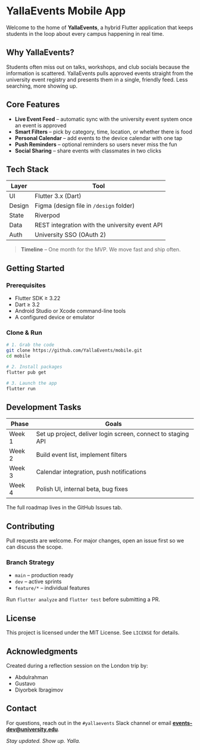 # YallaEvents Mobile App

Welcome to the home of **YallaEvents**, a hybrid Flutter application that keeps students in the loop about every campus happening in real time.

## Why YallaEvents?
Students often miss out on talks, workshops, and club socials because the information is scattered. YallaEvents pulls approved events straight from the university event registry and presents them in a single, friendly feed. Less searching, more showing up.

## Core Features
- **Live Event Feed** – automatic sync with the university event system once an event is approved
- **Smart Filters** – pick by category, time, location, or whether there is food
- **Personal Calendar** – add events to the device calendar with one tap
- **Push Reminders** – optional reminders so users never miss the fun
- **Social Sharing** – share events with classmates in two clicks

## Tech Stack
| Layer | Tool |
|-------|------|
| UI    | Flutter 3.x (Dart) |
| Design | Figma (design file in `/design` folder) |
| State  | Riverpod |
| Data   | REST integration with the university event API |
| Auth   | University SSO (OAuth 2) |

> **Timeline** – One month for the MVP. We move fast and ship often.

## Getting Started

### Prerequisites
- Flutter SDK ≥ 3.22
- Dart ≥ 3.2
- Android Studio or Xcode command-line tools
- A configured device or emulator

### Clone & Run
```bash
# 1. Grab the code
git clone https://github.com/YallaEvents/mobile.git
cd mobile

# 2. Install packages
flutter pub get

# 3. Launch the app
flutter run
```

## Development Tasks
| Phase | Goals |
|-------|-------|
| Week 1 | Set up project, deliver login screen, connect to staging API |
| Week 2 | Build event list, implement filters |
| Week 3 | Calendar integration, push notifications |
| Week 4 | Polish UI, internal beta, bug fixes |

The full roadmap lives in the GitHub Issues tab.

## Contributing
Pull requests are welcome. For major changes, open an issue first so we can discuss the scope.

### Branch Strategy
- `main` – production ready
- `dev` – active sprints
- `feature/*` – individual features

Run `flutter analyze` and `flutter test` before submitting a PR.

## License
This project is licensed under the MIT License. See `LICENSE` for details.

## Acknowledgments
Created during a reflection session on the London trip by:
- Abdulrahman
- Gustavo
- Diyorbek Ibragimov

## Contact
For questions, reach out in the `#yallaevents` Slack channel or email **events-dev@university.edu**.

_Stay updated. Show up. Yalla._
